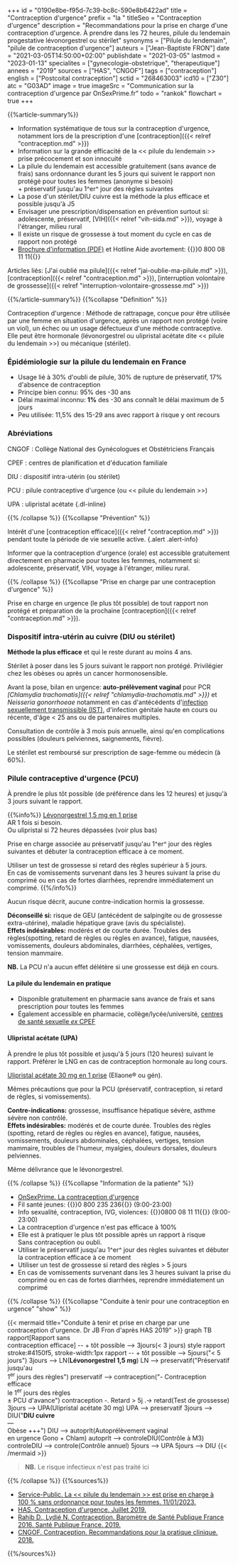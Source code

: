 +++
id = "0190e8be-f95d-7c39-bc8c-590e8b6422ad"
title = "Contraception d'urgence"
prefix = "la "
titleSeo = "Contraception d'urgence"
description = "Recommandations pour la prise en charge d'une contraception d'urgence. À prendre dans les 72 heures, pilule du lendemain progestative lévonorgestrel ou stérilet"
synonyms = ["Pilule du lendemain", "pilule de contraception d'urgence"]
auteurs = ["Jean-Baptiste FRON"]
date = "2021-03-05T14:50:00+02:00"
publishdate = "2021-03-05"
lastmod = "2023-01-13"
specialites = ["gynecologie-obstetrique", "therapeutique"]
annees = "2019"
sources = ["HAS", "CNGOF"]
tags = ["contraception"]
english = ["Postcoital contraception"]
sctid = "268463003"
icd10 = ["Z30"]
atc = "G03AD"
image = true
imageSrc = "Communication sur la contraception d'urgence par OnSexPrime.fr"
todo = "rankok"
flowchart = true
+++

{{%article-summary%}}

- Information systématique de tous sur la contraception d'urgence, notamment lors de la prescription d'une [contraception]({{< relref "contraception.md" >}})
- Information sur la grande efficacité de la << pilule du lendemain >> prise précocement et son innocuité
- La pilule du lendemain est accessible gratuitement (sans avance de frais) sans ordonnance durant les 5 jours qui suivent le rapport non protégé pour toutes les femmes (anonyme si besoin)  
  \+ préservatif jusqu'au 1^er^ jour des règles suivantes
- La pose d'un stérilet/DIU cuivre est la méthode la plus efficace et possible jusqu'à J5
- Envisager une prescription/dispensation en prévention surtout si: adolescente, préservatif, [VIH]({{< relref "vih-sida.md" >}}), voyage à l'étranger, milieu rural
- Il existe un risque de grossesse à tout moment du cycle en cas de rapport non protégé
- [Brochure d'information (PDF)](https://www.ameli.fr/sites/default/files/Documents/Contraception-urgence-Metro.PDF) et Hotline Aide avortement: {{<phone>}}0 800 08 11 11{{</phone>}}

Articles liés: [J'ai oublié ma pilule]({{< relref "jai-oublie-ma-pilule.md" >}}), [contraception]({{< relref "contraception.md" >}}), [interruption volontaire de grossesse]({{< relref "interruption-volontaire-grossesse.md" >}})

{{%/article-summary%}}
{{%collapse "Définition" %}}

Contraception d'urgence
: Méthode de rattrapage, conçue pour être utilisée par une femme en situation d'urgence, après un rapport non protégé (voire un viol), un échec ou un usage défectueux d'une méthode contraceptive.  
Elle peut être hormonale (lévonorgestrel ou ulipristal acétate dite << pilule du lendemain >>) ou mécanique (stérilet).

### Épidémiologie sur la pilule du lendemain en France

- Usage lié à 30% d'oubli de pilule, 30% de rupture de préservatif, 17% d'absence de contraception
- Principe bien connu: 95% des -30 ans
- Délai maximal inconnu: **1%** des -30 ans connaît le délai maximum de 5 jours
- Peu utilisée: 11,5% des 15-29 ans avec rapport à risque y ont recours

### Abréviations

CNGOF
: Collège National des Gynécologues et Obstétriciens Français

CPEF
: centres de planification et d'éducation familiale

DIU
: dispositif intra-utérin (ou stérilet)

PCU
: pilule contraceptive d'urgence (ou << pilule du lendemain >>)

UPA
: ulipristal acétate
{.dl-inline}

{{% /collapse %}}
{{%collapse "Prévention" %}}

Intérêt d'une [contraception efficace]({{< relref "contraception.md" >}}) pendant toute la période de vie sexuelle active.
{.alert .alert-info}

Informer que la contraception d'urgence (orale) est accessible gratuitement directement en pharmacie pour toutes les femmes, notamment si: adolescente, préservatif, VIH, voyage à l'étranger, milieu rural.

{{% /collapse %}}
{{%collapse "Prise en charge par une contraception d'urgence" %}}

Prise en charge en urgence (le plus tôt possible) de tout rapport non protégé et préparation de la prochaine [contraception]({{< relref "contraception.md" >}}).

### Dispositif intra-utérin au cuivre (DIU ou stérilet)

**Méthode la plus efficace** et qui le reste durant au moins 4 ans.

Stérilet à poser dans les 5 jours suivant le rapport non protégé. Privilégier chez les obèses ou après un cancer hormonosensible.

Avant la pose, bilan en urgence: **auto-prélèvement vaginal** pour PCR *[Chlamydia trachomatis]({{< relref "chlamydia-trachomatis.md" >}})* et *Neisseria gonorrhoeae* notamment en cas d'antécédents d'[infection sexuellement transmissible (IST)](/tags/ist/), d'infection génitale haute en cours ou récente, d'âge < 25 ans ou de partenaires multiples.

Consultation de contrôle à 3 mois puis annuelle, ainsi qu'en complications possibles (douleurs pelviennes, saignements, fièvre).

Le stérilet est remboursé sur prescription de sage-femme ou médecin (à 60%).

### Pilule contraceptive d'urgence (PCU)

À prendre le plus tôt possible (de préférence dans les 12 heures) et jusqu'à 3 jours suivant le rapport.

{{%info%}}
[Lévonorgestrel 1,5 mg en 1 prise](https://base-donnees-publique.medicaments.gouv.fr/affichageDoc.php?specid=66791234&typedoc=R)  
AR 1 fois si besoin.  
Ou ulipristal si 72 heures dépassées (voir plus bas)

Prise en charge associée au préservatif jusqu'au 1^er^ jour des règles suivantes et débuter la contraception efficace à ce moment.

Utiliser un test de grossesse si retard des règles supérieur à 5 jours.  
En cas de vomissements survenant dans les 3 heures suivant la prise du comprimé ou en cas de fortes diarrhées, reprendre immédiatement un comprimé.
{{%/info%}}

Aucun risque décrit, aucune contre-indication hormis la grossesse.

**Déconseillé si:** risque de GEU (antécédent de salpingite ou de grossesse extra-utérine), maladie hépatique grave (avis du spécialiste).  
**Effets indésirables:** modérés et de courte  durée. Troubles des règles(spotting, retard de règles ou règles en avance), fatigue, nausées, vomissements, douleurs abdominales, diarrhées, céphalées, vertiges, tension mammaire.

**NB.** La PCU n'a aucun effet délétère si une grossesse est déjà en cours.

#### La pilule du lendemain en pratique

- Disponible gratuitement en pharmacie sans avance de frais et sans prescription pour toutes les femmes
- Également accessible en pharmacie, collège/lycée/université, [centres de santé sexuelle *ex* CPEF](https://ivg.gouv.fr/les-centres-de-sante-sexuelle.html)

#### Ulipristal acétate (UPA)

À prendre le plus tôt possible et jusqu'à 5 jours (120 heures) suivant le rapport. Préférer le LNG en cas de contraception hormonale au long cours.

[Ulipristal acétate 30 mg en 1 prise](https://base-donnees-publique.medicaments.gouv.fr/affichageDoc.php?specid=62621512&typedoc=R) (Ellaone® ou gén).

Mêmes précautions que pour la PCU (préservatif, contraception, si retard de règles, si vomissements).

**Contre-indications:** grossesse, insuffisance hépatique sévère, asthme sévère non contrôlé.  
**Effets indésirables:** modérés et de courte durée. Troubles des règles (spotting, retard de règles ou règles en avance), fatigue, nausées, vomissements, douleurs abdominales, céphalées, vertiges, tension mammaire, troubles de l'humeur, myalgies, douleurs dorsales, douleurs pelviennes.

Même délivrance que le lévonorgestrel.

{{% /collapse %}}
{{%collapse "Information de la patiente" %}}

- [OnSexPrime. La contraception d'urgence](https://www.onsexprime.fr/Sexe-sante/Que-faire-en-cas-d-urgence/La-contraception-d-urgence)
- Fil santé jeunes: {{<phone>}}0 800 235 236{{</phone>}} (9:00-23:00)
- Info sexualité, contraception, IVG, violences: {{<phone>}}0800 08 11 11{{</phone>}} (9:00-23:00)
- La contraception d'urgence n'est pas efficace à 100%
- Elle est à pratiquer le plus tôt possible après un rapport à risque  
  Sans contraception ou oubli.
- Utiliser le préservatif jusqu'au 1^er^ jour des règles suivantes et débuter la contraception efficace à ce moment
- Utiliser un test de grossesse si retard des règles > 5 jours
- En cas de vomissements survenant dans les 3 heures suivant la prise du comprimé ou en cas de fortes diarrhées, reprendre immédiatement un comprimé

{{% /collapse %}}
{{%collapse "Conduite à tenir pour une contraception en urgence" "show" %}}

{{< mermaid title="Conduite à tenir et prise en charge par une contraception d'urgence. Dr JB Fron d'après HAS 2019" >}}
graph TB
  rapport[Rapport sans<br>contraception efficace] -- + tôt possible --> 3jours(&lt; 3 jours)
  style rapport stroke:#4150f5, stroke-width:1px
  rapport -- + tôt possible --> 5jours("&lt; 5 jours")
    3jours --> LN(<b>Lévonorgestrel 1,5 mg</b>)
      LN --> preservatif("Préservatif jusqu'au<br>1<sup>er</sup> jours des règles")
        preservatif --> contraception("- Contraception efficace<br>le 1<sup>er</sup> jours des règles<br>± PCU d'avance")
          contraception -. Retard &gt; 5j .-> retard(Test de grossesse)
    3jours --> UPA(Ulipristal acétate 30 mg)
      UPA --> preservatif
    3jours --> DIU("<b>DIU cuivre</b><br>—<br>Obèse +++")
     DIU --> autoprlt(Autoprélèvement vaginal<br>en urgence Gono + Chlam)
       autoprlt --> controleDIU(Contrôle à M3)
         controleDIU --> controle(Contrôle annuel)
    5jours --> UPA
    5jours --> DIU
{{< /mermaid >}}

> **NB.** Le risque infectieux n'est pas traité ici

{{% /collapse %}}
{{%sources%}}

- [Service-Public. La << pilule du lendemain >> est prise en charge à 100 % sans ordonnance pour toutes les femmes. 11/01/2023.](https://www.service-public.fr/particuliers/actualites/A16291)
- [HAS. Contraception d'urgence. Juillet 2019.](https://www.has-sante.fr/jcms/c_1754842/fr/contraception-d-urgence)
- [Rahib D., Lydié N. Contraception. Baromètre de Santé Publique France 2016. Santé Publique France. 2019.](https://www.santepubliquefrance.fr/determinants-de-sante/sante-sexuelle/documents/rapport-synthese/barometre-de-sante-publique-france-2016.-contraception.-la-contraception-d-urgence-des-delais-de-prise-toujours-sous-estimes)
- [CNGOF. Contraception. Recommandations pour la pratique clinique. 2018.](https://cngof.fr/app/pdf/RPC//RPC%20DU%20CNGOF/2018/CNGOF_RPC_2018-CONTRACEPTION.pdf?x29325)

{{%/sources%}}
